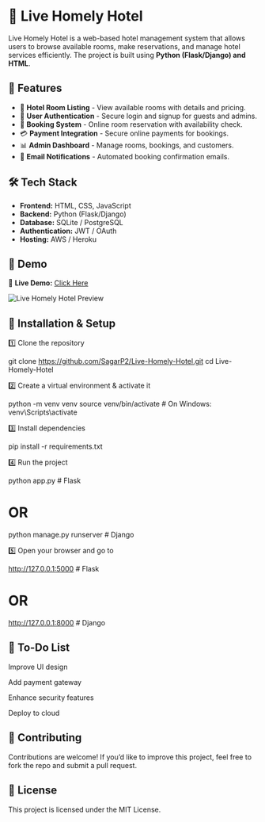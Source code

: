 # 🏨 Live Homely Hotel

Live Homely Hotel is a web-based hotel management system that allows users to browse available rooms, make reservations, and manage hotel services efficiently. The project is built using **Python (Flask/Django) and HTML**.

## 🚀 Features

- 🏡 **Hotel Room Listing** - View available rooms with details and pricing.  
- 🔑 **User Authentication** - Secure login and signup for guests and admins.  
- 📅 **Booking System** - Online room reservation with availability check.  
- 💳 **Payment Integration** - Secure online payments for bookings.  
- 📊 **Admin Dashboard** - Manage rooms, bookings, and customers.  
- 📧 **Email Notifications** - Automated booking confirmation emails.  

## 🛠️ Tech Stack

- **Frontend:** HTML, CSS, JavaScript  
- **Backend:** Python (Flask/Django)  
- **Database:** SQLite / PostgreSQL  
- **Authentication:** JWT / OAuth  
- **Hosting:** AWS / Heroku  

## 🎥 Demo

🚀 **Live Demo:** [Click Here](https://your-demo-link.com) <!-- Replace with actual demo link -->

![Live Homely Hotel Preview](https://via.placeholder.com/600x300?text=Project+Preview) <!-- Replace with an actual screenshot -->

## 📂 Installation & Setup

1️⃣ Clone the repository  

git clone https://github.com/SagarP2/Live-Homely-Hotel.git
cd Live-Homely-Hotel

2️⃣ Create a virtual environment & activate it

python -m venv venv
source venv/bin/activate  # On Windows: venv\Scripts\activate

3️⃣ Install dependencies

pip install -r requirements.txt

4️⃣ Run the project

python app.py  # Flask

# OR

python manage.py runserver  # Django

5️⃣ Open your browser and go to

http://127.0.0.1:5000  # Flask

# OR

http://127.0.0.1:8000  # Django

## 🎯 To-Do List
 
 Improve UI design

 Add payment gateway


 Enhance security features


 Deploy to cloud

## 🤝 Contributing

Contributions are welcome! If you’d like to improve this project, feel free to fork the repo and submit a pull request.


## 📜 License

This project is licensed under the MIT License.
